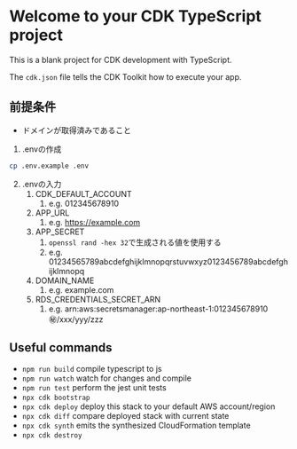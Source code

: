 # Welcome to your CDK TypeScript project

This is a blank project for CDK development with TypeScript.

The `cdk.json` file tells the CDK Toolkit how to execute your app.

## 前提条件
* ドメインが取得済みであること

1. .envの作成
```bash
cp .env.example .env
```

2. .envの入力
   1. CDK_DEFAULT_ACCOUNT
      1. e.g. 012345678910
   2. APP_URL
      1. e.g. https://example.com
   3. APP_SECRET
      1. `openssl rand -hex 32`で生成される値を使用する
      2. e.g. 01234565789abcdefghijklmnopqrstuvwxyz0123456789abcdefghijklmnopq
   4. DOMAIN_NAME
      1. e.g. example.com
   5. RDS_CREDENTIALS_SECRET_ARN
      1. e.g. arn:aws:secretsmanager:ap-northeast-1:012345678910:secret:/xxx/yyy/zzz


## Useful commands

* `npm run build`   compile typescript to js
* `npm run watch`   watch for changes and compile
* `npm run test`    perform the jest unit tests
* `npx cdk bootstrap`
* `npx cdk deploy`  deploy this stack to your default AWS account/region
* `npx cdk diff`    compare deployed stack with current state
* `npx cdk synth`   emits the synthesized CloudFormation template
* `npx cdk destroy`
